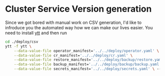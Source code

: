 # Cluster Service Version generation

Since we got bored with manual work on CSV generation, I'd like to infroduce you the automated way
how we can make our lives easier.
You need to install [ytt](https://carvel.dev/ytt/docs/latest/install/) and then run

```bash
cd ./deploy/csv
ytt -f ytt \
    --data-value-file operator_manifest='../../deploy/operator.yaml' \
    --data-value-file cr_manifest='../../deploy/cr.yaml' \
    --data-value-file restore_manifest='../../deploy/backup/restore.yaml' \
    --data-value-file backup_manifest='../../deploy/backup/backup.yaml' \
    --data-value-file secrets_manifest='../../deploy/secrets.yaml' \ --data-value-file rn_txt='./ytt/ReleaseNotes.md'
```
